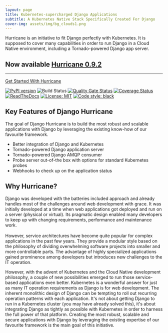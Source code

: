 ```yaml
---
layout: page
title: Kubernetes-supercharged Django Applications
subtitle: A Kubernetes Native Stack Specifically Created For Django
cover-img: assets/img/bg_clouds1.png
---
```


<div class="jumbotron dh-color">
    <p class="lead">Hurricane is an initiative to fit Django perfectly with Kubernetes. It is supposed to cover many capabilities in order to run Django in a Cloud Native environment, including a Tornado-powered Django app server.</p>
    <h2>Now available <a href="https://github.com/Blueshoe/django-hurricane/releases/tag/0.9.2">Hurricane 0.9.2</a></h2>
    <hr class="my-4">
    <div class="centered">
        <a class="btn btn-success btn-lg" href="getting-started">Get Started With Hurricane</a>
    </div>
</div>



[![PyPI version](https://badge.fury.io/py/django-hurricane.svg)](https://badge.fury.io/py/django-hurricane)
![Build Status](https://github.com/Blueshoe/django-hurricane/actions/workflows/python-app.yml/badge.svg)
[![Quality Gate Status](https://sonarcloud.io/api/project_badges/measure?project=Blueshoe_django-hurricane&metric=alert_status)](https://sonarcloud.io/dashboard?id=Blueshoe_django-hurricane)
[![Coverage Status](https://coveralls.io/repos/github/Blueshoe/django-hurricane/badge.svg)](https://coveralls.io/github/Blueshoe/django-hurricane)
[![ReadTheDocs](https://readthedocs.org/projects/django-hurricane/badge/?version=latest)](https://django-hurricane.readthedocs.io/en/latest/)
[![License: MIT](https://img.shields.io/badge/License-MIT-yellow.svg)](https://opensource.org/licenses/MIT)
[![Code style: black](https://img.shields.io/badge/code%20style-black-000000.svg)](https://github.com/psf/black)

## Key Features of Django Hurricane

The goal of Django Hurricane is to build the most robust and scalable applications with Django by leveraging the existing know-how of our favourite framework.

-   Better integration of Django and Kubernetes
-   Tornado-powered Django application server
-   Tornado-powered Django AMQP consumer
-   Probe server out-of-the box with options for standard Kubernetes probes
-   Webhooks to check up on the application status

## Why Hurricane?
Django was developed with the batteries included approach and already handles most of the challenges around web 
development with grace. It was initially developed at a time when web applications got deployed and run on a server 
(physical or virtual). Its pragmatic design enabled many developers to keep up with changing requirements, 
performance and maintenance work.  
<br />
However, service architectures have become quite popular for complex applications in the past few years. They provide a 
modular style based on the philosophy of dividing overwhelming software projects into smaller and more controllable 
parts. The advantage of highly specialized applications gained prominence among developers but introduces new 
challenges to the IT operation.
<br />

However, with the advent of Kubernetes and the Cloud Native development philosophy, a couple of new possibilities 
emerged to run those service-based applications even better. Kubernetes is a wonderful answer for just as many 
IT operation requirements as Django is for web development. The inherent monolithic design of Django can be tempting 
to roll out recurring operation patterns with each application. It's not about getting Django to run in a 
Kubernetes cluster (you may have already solved this), it's about integrating Django as tightly as possible with Kubernetes 
in order to harness the full power of that platform. Creating the most robust, scalable and secure applications with 
Django by leveraging the existing expertise of our favourite framework is the main goal of this initiative.
